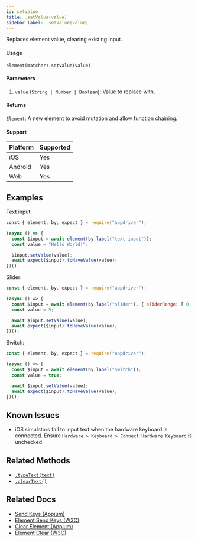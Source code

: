 ```yaml
---
id: setValue
title: .setValue(value)
sidebar_label: .setValue(value)
---
```


Replaces element value, clearing existing input.

#### Usage

```text
element(matcher).setValue(value)
```

#### Parameters

1. `value` (`String | Number | Boolean`): Value to replace with.

#### Returns

[`Element`](../element.md): A new element to avoid mutation and allow function chaining.

#### Support

| Platform | Supported |
| -------- | --------- |
| iOS      | Yes       |
| Android  | Yes       |
| Web      | Yes       |

## Examples

Text input:

```javascript
const { element, by, expect } = require("appdriver");

(async () => {
  const $input = await element(by.label("text-input"));
  const value = "Hello World!";

  $input.setValue(value);
  await expect($input).toHaveValue(value);
})();
```

Slider:

```javascript
const { element, by, expect } = require("appdriver");

(async () => {
  const $input = await element(by.label("slider"), { sliderRange: [ 0, 10 ]});
  const value = 5;

  await $input.setValue(value);
  await expect($input).toHaveValue(value);
})();
```

Switch:

```javascript
const { element, by, expect } = require("appdriver");

(async () => {
  const $input = await element(by.label("switch"));
  const value = true;

  await $input.setValue(value);
  await expect($input).toHaveValue(value);
})();
```

## Known Issues

- iOS simulators fail to input text when the hardware keyboard is connected. Ensure `Hardware > Keyboard > Connect Hardware Keyboard` is unchecked.

## Related Methods

- [`.typeText(text)`](./typeText.md)
- [`.clearText()`](./clearText.md)

## Related Docs

- [Send Keys (Appium)](http://appium.io/docs/en/commands/element/actions/send-keys/)
- [Element Send Keys (W3C)](https://www.w3.org/TR/webdriver/#dfn-element-send-keys)
- [Clear Element (Appium)](http://appium.io/docs/en/commands/element/actions/clear/)
- [Element Clear (W3C)](https://www.w3.org/TR/webdriver/#element-clear)
